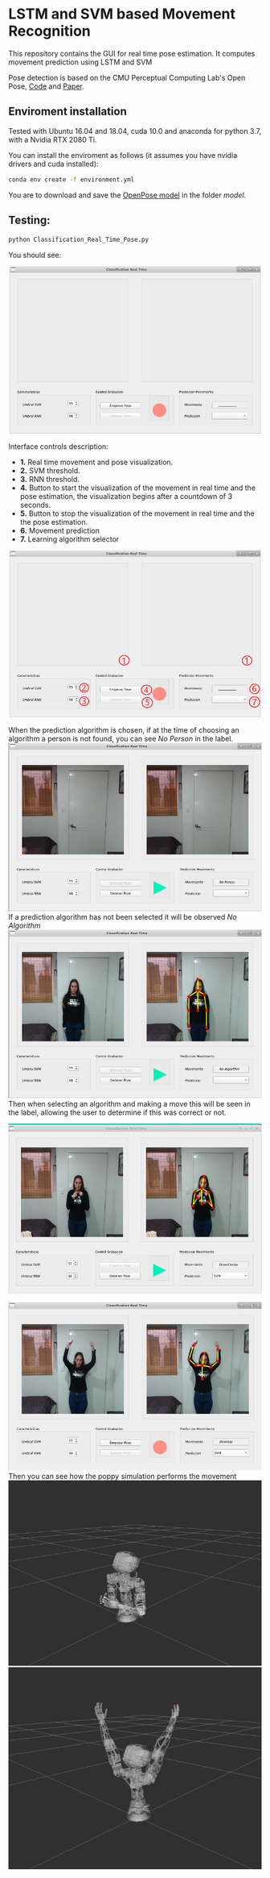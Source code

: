 # LSTM and SVM based Movement Recognition

This repository contains the GUI for real time pose estimation. It computes movement prediction using LSTM and SVM

Pose detection is based on the CMU Perceptual Computing Lab's Open Pose, [Code](https://github.com/CMU-Perceptual-Computing-Lab/openpose) and [Paper](https://arxiv.org/pdf/1602.00134.pdf).


## Enviroment installation

Tested with Ubuntu 16.04 and 18.04, cuda 10.0 and anaconda for python 3.7, with a Nvidia RTX 2080 Ti.

You can install the enviroment as follows (it assumes you have nvidia drivers and cuda installed):

``` sh
conda env create -f environment.yml
```

You are to download and save the [OpenPose model](https://drive.google.com/open?id=1Plb4OoTYA7ChHkjCqZeqtC1GvGqWnZdf) in the folder *model*.

## Testing:

``` sh
python Classification_Real_Time_Pose.py
``` 

You should see:

<p align="center">
  <img src="https://github.com/AndreaRey23/Tesis_USTA/blob/master/img/Interface.png" width="500"> 
</p>

Interface controls description:

- **1.** Real time movement and pose visualization.
- **2.** SVM threshold.
- **3.** RNN threshold.
- **4.** Button to start the visualization of the movement in real time and the pose estimation, the visualization begins after a countdown of 3 seconds.
- **5.** Button to stop the visualization of the movement in real time and the the pose estimation.
- **6.** Movement prediction
- **7.** Learning algorithm selector

<p align="center">
  <img src="https://github.com/AndreaRey23/Tesis_USTA/blob/master/img/Interface_Explain.png" width="500"> 
</p>

When the prediction algorithm is chosen, if at the time of choosing an algorithm a person is not found, you can see *No Person* in the label.
![github-small](img/No_Person.png)
If a prediction algorithm has not been selected it will be observed *No Algorithm*
![github-small](img/No_Algorithm.png)
Then when selecting an algorithm and making a move this will be seen in the label, allowing the user to determine if this was correct or not.

![github-small](img/Move_Center.png)

![github-small](img/Move_Up.png)
Then you can see how the poppy simulation performs the movement
![github-small](img/Poppy_Move_Center.png)
![github-small](img/Poppy_Move_Up.png)
